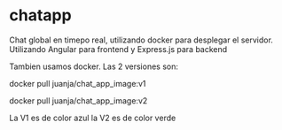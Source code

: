 # chatapp
Chat global en timepo real, utilizando docker para desplegar el servidor. Utilizando Angular para frontend y Express.js para backend

Tambien usamos docker. Las 2 versiones son:

docker pull juanja/chat_app_image:v1

docker pull juanja/chat_app_image:v2

La V1 es de color azul
la V2 es de color verde
